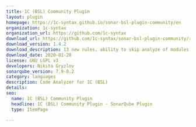 ```yaml
---
title: 1C (BSL) Community Plugin
layout: plugin
homepage: https://1c-syntax.github.io/sonar-bsl-plugin-community/en
organization: 1c-syntax
organization_url: https://github.com/1c-syntax
download_url: https://github.com/1c-syntax/sonar-bsl-plugin-community/releases/download/v1.4.2/sonar-communitybsl-plugin-1.4.2.jar
download_version: 1.4.2
download_description: 13 new rules, ability to skip analyze of modules with parent configuration, new comment and cyclomatic complexity metrics.
download_date: 2020-01-28
license: GNU LGPL v3
developers: Nikita Gryzlov
sonarqube_version: 7.9-8.2
category: languages
description: Code Analyzer for 1C (BSL)
details: 
seo: 
  name: 1C (BSL) Community Plugin
  headline: 1C (BSL) Community Plugin - SonarQube Plugin
  type: ItemPage

---
```

